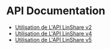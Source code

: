 # API Documentation 
* [Utilisation de L'API LinShare v2 ](user-v2-api.md)
* [Utilisation de L'API LinShare v4 ](user-v4-api.md)
* [Utilisation de L'API LinShare v5 ](user-v5-api.md)

